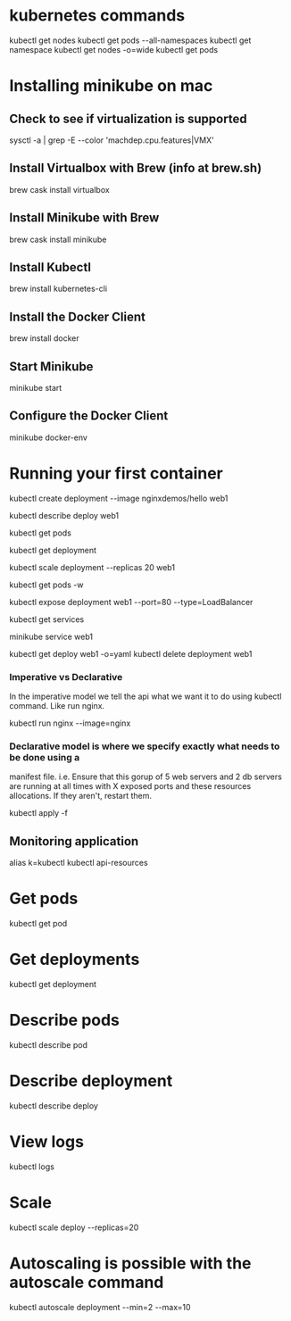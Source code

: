 # kubernetes commands

kubectl get nodes
kubectl get pods --all-namespaces
kubectl get namespace
kubectl get nodes -o=wide
kubectl get pods

# Installing minikube on mac

## Check to see if virtualization is supported
sysctl -a | grep -E --color 'machdep.cpu.features|VMX'

## Install Virtualbox with Brew (info at brew.sh)
brew cask install virtualbox
 
## Install Minikube with Brew
 brew cask install minikube

## Install Kubectl
brew install kubernetes-cli

## Install the Docker Client
brew install docker

## Start Minikube
minikube start

## Configure the Docker Client
minikube docker-env

# Running your first container

kubectl create deployment --image nginxdemos/hello web1

kubectl describe deploy web1

kubectl get pods

kubectl get deployment

kubectl scale deployment --replicas 20 web1

kubectl get pods -w

kubectl expose deployment web1 --port=80 --type=LoadBalancer

kubectl get services

minikube service web1

kubectl get deploy web1 -o=yaml
kubectl delete deployment web1
### Imperative vs Declarative
In the imperative model we tell the api what we want it to do using kubectl
command. Like run nginx.

kubectl run nginx --image=nginx
### Declarative model is where we specify exactly what needs to be done using a
manifest file. i.e. Ensure that this gorup of 5 web servers and 2 db servers are
running at all times with X exposed ports and these resources allocations. If
they aren't, restart them.

kubectl apply -f 
## Monitoring application
alias k=kubectl
kubectl api-resources

# Get pods 
kubectl get pod

# Get deployments
kubectl get deployment

# Describe pods 
kubectl describe pod

# Describe deployment 
kubectl describe deploy

# View logs
kubectl logs <podname>

# Scale 
kubectl scale deploy <deployment-name> --replicas=20

# Autoscaling is possible with the autoscale command
kubectl autoscale deployment <deployment-name> --min=2 --max=10

